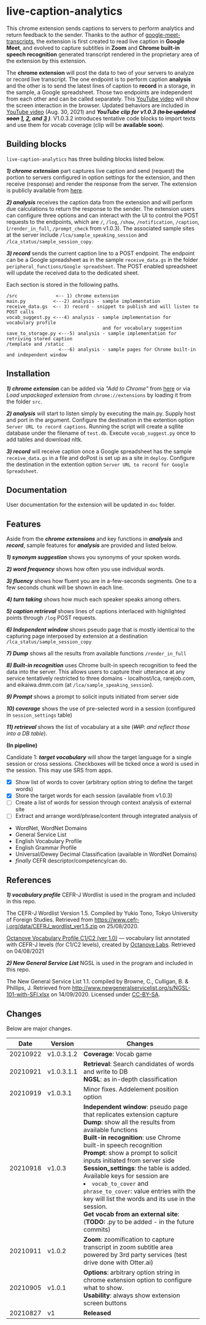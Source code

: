 # live-caption-analytics
This chrome extension sends captions to servers to perform analytics and return feedback to the sender. Thanks to the author of [google-meet-transcripts](https://github.com/dzaman/google-meet-transcripts), the extension is first created to read live caption in **Google Meet**, and evolved to capture subtitles in **Zoom** and **Chrome built-in speech recognition** generated transcript rendered in the proprietary area of the extension by this extension. 

The <b>chrome extension</b> will post the data to two of your servers to analyze or record live transcript. The one endpoint is to perform caption <b>analysis</b> and the other is to send the latest lines of caption to <b>record</b> in a storage, in the sample, a Google spreadsheet. Those two endpoints are independent from each other and can be called separately. This [YouTube video](https://www.youtube.com/watch?v=g1aYP5yyyJQ) will show the screen interaction in the browser. Updated behaviors are included in [YouTube video](https://www.youtube.com/watch?v=TAUHOKM8Tug) (Aug. 30, 2021) and **_YouTube clip for v1.0.3 (~~to be updated soon~~ [1](https://youtu.be/ze80wsKugek), [2](https://youtu.be/PT1dbg1NPA0), and [3](https://youtu.be/Fw1d2o4A3b0)  )_**. V1.0.3.2 introduces tentative code blocks to import texts and use them for vocab coverage (clip will be **available soon**).  

**Building blocks**
---
`live-caption-analytics` has three building blocks listed below. 

***1) chrome extension*** part captures live caption and send (request) the portion to servers configured in option settings for the extension, and then receive (response) and render the response from the server. The extension is publicly available from [here](https://chrome.google.com/webstore/detail/pppkdkcchlonlocoiejjinmkdncfblji).

***2) analysis*** receives the caption data from the extension and will perform due calculations to return the response to the sender. The extension users can configure three options and can interact with the UI to control the POST requests to the endpoints, which are `/`, `/log`, `/show`, `/notification`, `/caption`, (`/render_in_full`, `/prompt_check` from v1.0.3). The associated sample sites at the server include `/lca/sample_speaking_session` and `/lca_status/sample_session_copy`.

***3) record*** sends the current caption line to a POST endpoint. The endpoint can be a Google spreadsheet as in the sample `receive_data.gs` in the folder `peripheral_functions/Google spreadsheet`. The POST enabled spreadsheet will update the received data to the dedicated sheet.

Each section is stored in the following paths.
```
/src              <-- 1) chrome extension
main.py          <---2) analysis - sample implementation
receive_data.gs  <-- 3) record - snippet to publish and will listen to POST calls
vocab_suggest.py <---4) analysis - sample implementation for vocabulary profile
                                   and for vocabulary suggestion
save_to_storage.py <---5) analysis - sample implementation for retriving stored caption
/template and /static
                   <---6) analysis - sample pages for Chrome built-in and independent window
```
**Installation**
---
***1) chrome extension*** can be added via <i>"Add to Chrome"</i> from [here](https://chrome.google.com/webstore/detail/pppkdkcchlonlocoiejjinmkdncfblji) or via <i>Load unpackaged extension</i> from `chrome://extensions` by loading it from the folder `src`.

***2) analysis*** will start to listen simply by executing the main.py. Supply host and port in the argument. Configure the destination in the extention option `Server URL to record captions`. Running the script will create a sqllite database under the filename of `test.db`. Execute `vocab_suggest.py` once to add tables and download nltk.

***3) record*** will receive caption once a Google spreadsheet has the sample `receive_data.gs` in a file and doPost is set up as a site in `deploy`. Configure the destination in the extention option `Server URL to record for Google Spreadsheet`.

**Documentation**
---
User documentation for the extension will be updated in `doc` folder.

**Features**
---
Aside from the ***chrome extensions*** and key functions in ***analysis*** and ***record***, sample features for ***analysis*** are provided and listed below.

***1) synonym suggestion*** shows you synonyms of your spoken words.

***2) word frequency*** shows how often you use individual words.

***3) fluency*** shows how fluent you are in a-few-seconds segments. One to a few seconds chunk will be shown in each line.

***4) turn taking*** shows how much each speaker speaks among others.

***5) caption retrieval*** shows lines of captions interlaced with highlighted points through `/log` POST requests.

***6) Independent window*** shows pseudo page that is mostly identical to the capturing page interposed by extension at a destination `/lca_status/sample_session_copy`

***7) Dump*** shows all the results from available functions `/render_in_full`

***8) Built-in recognition*** uses Chrome built-in speech recognition to feed the data into the server. This allows users to capture their utterance at any service tentatively restricted to three domains - localhost/lca, rarejob.com, and eikaiwa.dmm.com (at `/lca/sample_speaking_session`).

***9) Prompt*** shows a prompt to solicit inputs initiated from server side

***10) coverage*** shows the use of pre-selected word in a session (configured in `session_settings` table)

***11) retrieval*** shows the list of vocabulary at a site (_~~WIP~~: and reflect those into a DB table_).

**(In pipeline)**

Candidate 1: ***target vocabulary*** will show the target language for a single session or cross sessions. Checkboxes will be ticked once a word is used in the session. This may use SRS from apps.
- [x] Show list of words to cover (arbitrary option string to define the target words)
- [X] Store the target words for each session (available from v1.0.3)
- [ ] Create a list of words for session through context analysis of external site
- [ ] Extract and arrange word/phrase/content through integrated analysis of 
- WordNet, WordNet Domains
- General Service List
- English Vocabulary Profile
- English Grammar Profile
- Universal/Dewey Decimal Classification (available in WordNet Domains)
- _finally_ CEFR descriptor/competency/can do.  

**References**
---
***1) vocabulary profile*** CEFR-J Wordlist is used in the program and included in this repo.

The CEFR-J Wordlist Version 1.5. Compiled by Yukio Tono, Tokyo University of Foreign Studies. Retrieved from https://www.cefr-j.org/data/CEFRJ_wordlist_ver1.5.zip on 25/08/2020.

[Octanove Vocabulary Profile C1/C2 (ver 1.0)](https://github.com/openlanguageprofiles/olp-en-cefrj/blob/master/octanove-vocabulary-profile-c1c2-1.0.csv) — vocabulary list annotated with CEFR-J levels (for C1/C2 levels), created by [Octanove Labs](http://www.octanove.com/). Retrieved on 04/08/2021

***2) New General Service List*** NGSL is used in the program and included in this repo.

The New General Service List 1.1. compiled by Browne, C., Culligan, B. & Phillips, J. Retrieved from http://www.newgeneralservicelist.org/s/NGSL-101-with-SFI.xlsx on 14/09/2020. Licensed under [CC-BY-SA](http://creativecommons.org/licenses/by-sa/4.0/).

**Changes**
---
Below are major changes.

|Date|Version|Changes|
|---|---|---|
|20210922|v1.0.3.1.2|**Coverage**: Vocab game|
|20210921|v1.0.3.1.1|**Retrieval**: Search candidates of words and write to DB<br>**NGSL**: as in-depth classification|
|20210919|v1.0.3.1|Minor fixes. Addelement position option|
|20210918|v1.0.3|**Independent window**: pseudo page that replicates extension capture<br>**Dump**: show all the results from available functions<br>**Built-in recognition**: use Chrome built-in speech recognition<br>**Prompt**: show a prompt to solicit inputs initiated from server side<br>**Session_settings**: the table is added. Available keys for session are <li>`vocab_to_cover` and `phrase_to_cover`: value entries with the key will list the words and its use in the session.<br>**Get vocab from an external site**: (**TODO:** .py to be added - in the future commits)|
|20210911|v1.0.2|**Zoom**: zoomification to capture transcript in zoom subtitle area powered by 3rd party services (test drive done with Otter.ai)|
|20210905|v1.0.1|<b>Options</b>: arbitrary option string in chrome extension option to configure what to show.<br><b>Usability</b>: always show extension screen buttons|
|20210827|v1|<b>Released</b>|
